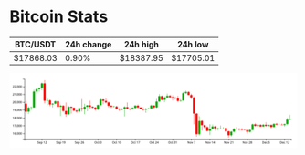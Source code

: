 # Bitcoin Stats

BTC/USDT|24h change|24h high|24h low|
|---|---|---|---|
|$17868.03|0.90%|$18387.95|$17705.01|

<img src="./chart.svg">
